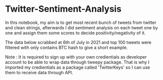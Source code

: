 # Twitter-Sentiment-Analysis

In this notebook, my aim is to get most recent bunch of tweets from twitter and clean strings, afterwards I did sentiment analysis on each tweet one by one and assign them some scores to decide positivity/negativity of it.

The data below scrabbed at 6th of July in 2021 and top 100 tweets were filtered with only contains BTC hash to give a short example.

Note : It is required to sign up with your own credientials as developer account to be able to wrap data through tweepy package. That is why I imported my credientials as a package called 'TwitterKeys' so I can use them to receive data through API.
